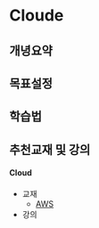 # Cloude

## 개녕요약

## 목표설정

## 학습법

## 추천교재 및 강의
#### Cloud
- 교재
  - [AWS](https://aws.amazon.com/getting-started/)
- 강의

